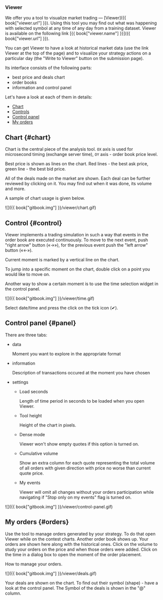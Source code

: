 ### Viewer

We offer you a tool to visualize market trading — [Viewer]({{ book["viewer.url"] }}).
Using this tool you may find out what was happening with selected symbol at any time of any day from a training dataset.
Viewer is available on the following link [{{ book["viewer.name"] }}]({{ book["viewer.url"] }}).

You can get Viewer to have a look at historical market data (use the link Viewer at the top of the page) and to visualize your strategy actions on a particular day (the "Write to Viewer" button on the submission page).

Its interface consists of the following parts:

- best price and deals chart
- order books
- information and control panel

Let's have a look at each of them in details:

- [Chart](#chart)
- [Controls](#control)
- [Control panel](#panel)
- [My orders](#orders)

## Chart {#chart}

Chart is the central piece of the analysis tool.
`OX` axis is used for microsecond timing (exchange server time), `OY` axis - order book price level.

Best price is shown as lines on the chart.
Red lines - the best ask price, green line - the best bid price.

All of the deals made on the market are shown.
Each deal can be further reviewed by clicking on it. You may find out when it was done, its volume and more.

A sample of chart usage is given below.

![]({{ book["gitbook.img"] }}/viewer/chart.gif)

## Control {#control}

Viewer implements a trading simulation in such a way that events in the order book are executed continuously.
To move to the next event, push "right arrow" button («→»), for the previous event push the "left arrow" button  («←»).

Current moment is marked by a vertical line on the chart.

To jump into a specific moment on the chart, double click on a point you would like to move on.

Another way to show a certain moment is to use the time selection widget in the control panel.

![]({{ book["gitbook.img"] }}/viewer/time.gif)

<!-- TODO(asalikhov): there is a task to simplify date/time panel -->
Select date/time and press the click on the tick icon (✔).

## Control panel {#panel}

There are three tabs:

- data

   Moment you want to explore in the appropriate format
- information

   Description of transactions occured at the moment you have chosen
- settings

  * Load seconds

     Length of time period in seconds to be loaded when you open Viewer.
  * Tool height

     Height of the chart in pixels.
  * Dense mode

     Viewer won't show empty quotes if this option is turned on.
  * Cumulative volume

     Show an extra column for each quote representing the total volume of all orders with given direction with price no worse than current quote price.
  * My events

     Viewer will omit all changes without your orders participation while navigating if "Stop only on my events" flag is turned on.

![]({{ book["gitbook.img"] }}/viewer/control-panel.gif)

## My orders {#orders}

Use the tool to manage orders generated by your strategy.
To do that open Viewer while on the contest charts.
Another order book shows up. Your orders are shown here along with the historical ones.
Click on the volume to study your orders on the price and when those orders were added.
Click on the time in a dialog box to open the moment of the order placement.

How to manage your orders.

![]({{ book["gitbook.img"] }}/viewer/deals.gif)

Your deals are shown on the chart.
To find out their symbol (shape) - have a look at the control panel.
The Symbol of the deals is shown in the "@" column.
